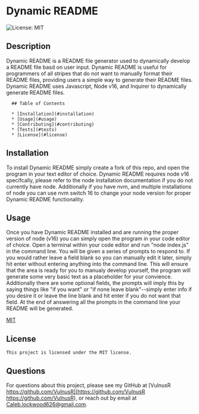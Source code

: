 # Dynamic README

  ![License: MIT](https://img.shields.io/badge/License-MIT-yellow.svg)

  ## Description

  Dynamic README is a README file generator used to dynamically develop a README file basd on user input. Dynamic README is useful for programmers of all stripes that do not want to manually format their README files, providing users a simple way to generate their README files. Dynamic README uses Javascript, Node v16, and Inquirer to dynamically generate README files.

  
      ## Table of Contents

      * [Installation](#installation)
      * [Usage](#usage)
      * [Contributing](#contributing)
      * [Tests](#tests)
      * [License](#license)
    

  ## Installation

  To install Dynamic README simply create a fork of this repo, and open the program in your text editor of choice. Dynamic README requires node v16 specifcally, please refer to the node installation documentation if you do not currently have node. Additionally if you have nvm,  and multiple installations of node you can use nvm switch 16 to change your node version for proper Dynamic README functionality. 

  ## Usage

  Once you have Dynamic README installed and are running the proper version of node (v16) you can simply open the program in your code editor of choice. Open a terminal within your code editor and run "node index.js" in the command line. You will be given a series of prompts to respond to. If you would rather leave a field blank so you can manually edit it later, simply hit enter without entering anything into the command line. This will ensure that the area is ready for you to manualy develop yourself, the program will generate some very basic text as a placeholder for your convience. Additionally there are some optional fields, the prompts will imply this by saying things like "if you want" or "if none leave blank"--simply enter info if you desire it or leave the line blank and hit enter if you do not want that field. At the end of answering all the prompts in the command line your README will be generated.

  

  

  

  

  [MIT](https://opensource.org/licenses/MIT)

  ## License
    This project is licensed under the MIT license.

  ## Questions

  For questions about this project, please see my GitHub at [VulnusR https://github.com/VulnusR](https://github.com/VulnusR https://github.com/VulnusR), or reach out by email at Caleb.lockwood626@gmail.com.
  